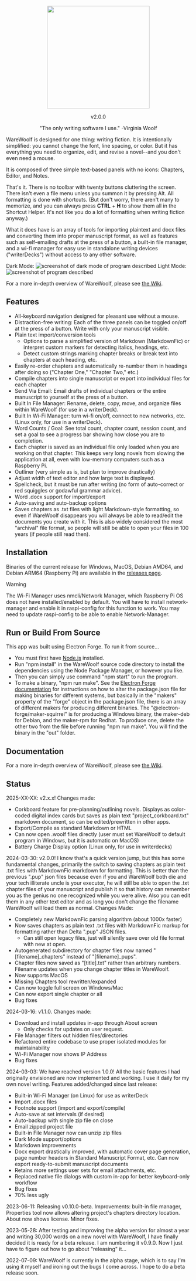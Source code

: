 <p align="center">
	<img src="./src/assets/logo.png" style="width: 280px"/>
</p>
<p align="center">v2.0.0</p>
<p align="center">"The only writing software I use." -Virginia Woolf</p>

WareWoolf is designed for one thing: writing fiction. It is intentionally simplified: you cannot change the font, line spacing, or color. But it has everything you need to organize, edit, and revise a novel--and you don't even need a mouse.

It is composed of three simple text-based panels with no icons: Chapters, Editor, and Notes.

That's it. There is no toolbar with twenty buttons cluttering the screen. There isn't even a file menu unless you summon it by pressing Alt. All formatting is done with shortcuts. (But don't worry, there aren't many to memorize, and you can always press **CTRL** + **H** to show them all in the Shortcut Helper. It's not like you do a lot of formatting when writing fiction anyway.)

What it does have is an array of tools for importing plaintext and docx files and converting them into proper manuscript format, as well as features such as self-emailing drafts at the press of a button, a built-in file manager, and a wi-fi manager for easy use in standalone writing devices ("writerDecks") without access to any other software.

Dark Mode:
![screenshot of dark mode of program described](src/assets/screenshot_darkmode.png?raw=true "WareWoolf")
Light Mode:
 ![screenshot of program described](src/assets/screenshot_lightmode.png?raw=true "WareWoolf")

For a more in-depth overview of WareWoolf, please see [the Wiki](https://github.com/brsloan/warewoolf/wiki).

## Features

* All-keyboard navigation designed for pleasant use without a mouse.
* Distraction-free writing: Each of the three panels can be toggled on/off at the press of a button. Write with only your manuscript visible.
* Plain text import/conversion tools
   * Options to parse a simplified version of Markdown (MarkdownFic) or interpret custom markers for detecting italics, headings, etc.
   * Detect custom strings marking chapter breaks or break text into chapters at each heading, etc.
* Easily re-order chapters and automatically re-number them in headings after doing so ("Chapter One," "Chapter Two," etc.)
* Compile chapters into single manuscript or export into individual files for each chapter
* Send Via Email: Email drafts of individual chapters or the entire manuscript to yourself at the press of a button.
* Built In File Manager: Rename, delete, copy, move, and organize files within WareWoolf (for use in a writerDeck).
* Built In Wi-Fi Manager: turn wi-fi on/off, connect to new networks, etc. (Linux only, for use in a writerDeck).
* Word Counts / Goal: See total count, chapter count, session count, and set a goal to see a progress bar showing how close you are to completion.
* Each chapter is saved as an individual file only loaded when you are working on that chapter. This keeps very long novels from slowing the application at all, even with low-memory computers such as a Raspberry Pi.
* Outliner (very simple as is, but plan to improve drastically)
* Adjust width of text editor and how large text is displayed.
* Spellcheck, but it must be run after writing (no form of auto-correct or red squiggles or godawful grammar advice).
* Word .docx support for import/export
* Auto-saving and auto-backup options
* Saves chapters as .txt files with light Markdown-style formatting, so even if WareWoolf disappears you will always be able to read/edit the documents you create with it. This is also widely considered the most "archival" file format, so people will still be able to open your files in 100 years (if people still read then).

## Installation

Binaries of the current release for Windows, MacOS, Debian AMD64, and Debian ARM64 (Raspberry Pi) are available in the [releases page](https://github.com/brsloan/warewoolf/releases).

> [!WARNING]
> The Wi-Fi Manager uses nmcli/Network Manager, which Raspberry Pi OS does not have installed/enabled by default. You will have to install network-manager and enable it in raspi-config for this function to work. You may need to update raspi-config to be able to enable Network-Manager.

## Run or Build From Source

This app was built using Electron Forge. To run it from source...

* You must first have [Node.js](https://nodejs.dev/en/learn/how-to-install-nodejs/) installed.
* Run "npm install" in the WareWoolf source code directory to install the dependencies using the Node Package Manager, or however you like.
* Then you can simply use command "npm start" to run the program.
* To make a binary, "npm run make". See the [Electron Forge documentation](https://www.electronforge.io/) for instructions on how to alter the package.json file for making binaries for different systems, but basically in the "makers" property of the "forge" object in the package.json file, there is an array of different makers for producing different binaries. The "@electron-forge/maker-squirrel" is for producing a Windows binary, the maker-deb for Debian, and the maker-rpm for Redhat. To produce one, delete the other two from the file before running "npm run make". You will find the binary in the "out" folder.  

## Documentation

For a more in-depth overview of WareWoolf, please see [the Wiki](https://github.com/brsloan/warewoolf/wiki).

## Status

2025-XX-XX: v2.x.x! Changes made:
* Corkboard feature for pre-planning/outlining novels. Displays as color-coded digital index cards but saves as plain text "project_corkboard.txt" markdown document, so can be edited/prewritten in other apps.
* Export/Compile as standard Markdown or HTML
* Can now open .woolf files directly (user must set WareWoolf to default program in Windows, but it is automatic on MacOS)
* Battery Charge Display option (Linux only, for use in writerdecks)

2024-03-30: v2.0.0! I know that's a quick version jump, but this has some fundamental changes, primarily the switch to saving chapters as plain text .txt files with MarkdownFic markdown for formatting. This is better than the previous ".pup" json files because even if you and WareWoolf both die and your tech illiterate uncle is your executor, he will still be able to open the .txt chapter files of your manuscript and publish it so that history can remember you as the genius no one recognized while you were alive. Also you can edit them in any other text editor and as long you don't change the filename WareWoolf will load them as normal. Changes Made:
* Completely new MarkdownFic parsing algorithm (about 1000x faster)
* Now saves chapters as plain text .txt files with MarkdownFic markup for formatting rather than Delta ".pup" JSON files. 
  * Can still open legacy files, just will silently save over old file format with new at open.
* Autogenerated subdirectory for chapter files now named "[filename]_chapters" instead of "[filename]_pups".
* Chapter files now saved as "[title].txt" rather than arbitrary numbers. Filename updates when you change chapter titles in WareWoolf.
* Now supports MacOS
* Missing Chapters tool rewritten/expanded
* Can now toggle full screen on Windows/Mac
* Can now export single chapter or all
* Bug fixes

2024-03-16: v1.1.0. Changes made:
* Download and install updates in-app through About screen
  * Only checks for updates on user request.
* File Manager filters out hidden files/directories
* Refactored entire codebase to use proper isolated modules for maintainability
* Wi-Fi Manager now shows IP Address
* Bug fixes

2024-03-03: We have reached version 1.0.0! All the basic features I had originally envisioned are now implemented and working. I use it daily for my own novel writing. Features added/changed since last release:
* Built-in Wi-Fi Manager (on Linux) for use as writerDeck
* Import .docx files
* Footnote support (import and export/compile)
* Auto-save at set intervals (if desired)
* Auto-backup with single zip file on close
* Email zipped project file
* Built-in File Manager now can unzip zip files
* Dark Mode support/options
* Markdown improvements
* Docx export drastically improved, with automatic cover page generation, page number headers in Standard Manuscript Format, etc. Can now export ready-to-submit manuscript documents
* Retains more settings user sets for email attachments, etc.
* Replaced native file dialogs with custom in-app for better keyboard-only workflow
* Bug fixes
* 70% less ugly

2023-06-11: Releasing v0.10.0-beta. Improvements: built-in file manager, Properties tool now allows altering project's chapters directory location. About now shows license. Minor fixes.

2023-05-28: After testing and improving the alpha version for almost a year and writing 30,000 words on a new novel with WareWoolf, I have finally decided it is ready for a beta release. I am numbering it v0.9.0. Now I just have to figure out how to go about "releasing" it...

2022-07-09: WareWoolf is currently in the alpha stage, which is to say I'm using it myself and ironing out the bugs I come across. I hope to do a beta release soon.
